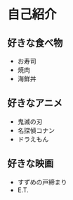 # 自己紹介


## 好きな食べ物
- お寿司
- 焼肉
- 海鮮丼


## 好きなアニメ

 - 鬼滅の刃
 - 名探偵コナン
 - ドラえもん
 

## 好きな映画
- すずめの戸締まり
- E.T.

